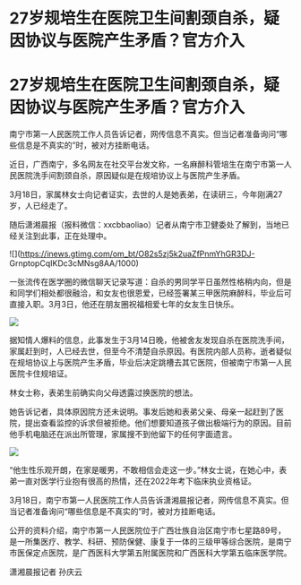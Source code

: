 # 27岁规培生在医院卫生间割颈自杀，疑因协议与医院产生矛盾？官方介入

# 27岁规培生在医院卫生间割颈自杀，疑因协议与医院产生矛盾？官方介入

南宁市第一人民医院工作人员告诉记者，网传信息不真实。但当记者准备询问“哪些信息是不真实的”时，被对方挂断电话。

近日，广西南宁，多名网友在社交平台发文称，一名麻醉科管培生在南宁市第一人民医院洗手间割颈自杀，原因疑似是在规培协议上与医院产生矛盾。

3月18日，家属林女士向记者证实，去世的人是她表弟，在读研三，今年刚满27岁，人已经走了。

随后潇湘晨报（报料微信：xxcbbaoliao）记者从南宁市卫健委处了解到，当地已经关注到此事，正在处理中。

![](https://inews.gtimg.com/om_bt/O82s5zj5k2uaZfPnmYhGR3DJ-
GrnptopCqIKDc3cMNsg8AA/1000)

一张流传在医学圈的微信聊天记录写道：自杀的男同学平日虽然性格稍内向，但是和同学们相处都很融洽，和女友也很恩爱，已经签署某三甲医院麻醉科，毕业后可直接入职。3月3日，他还在朋友圈祝福相爱七年的女友生日快乐。

![](https://inews.gtimg.com/om_bt/OWeSftJYEBd9V72RgtJCWxiW2s9ZlwTWrp43ZyNTDTLDkAA/1000)

据知情人爆料的信息，此事发生于3月14日晚，他被舍友发现自杀在医院洗手间，家属赶到时，人已经去世，但至今不清楚自杀原因。有医院内部人员称，逝者疑似在规培协议上与医院产生矛盾，毕业后决定跳槽去其它医院，但被南宁市第一人民医院卡住规培证。

林女士称，表弟生前确实向父母透露过换医院的想法。

她告诉记者，具体原因院方还未说明。事发后她和表弟父亲、母亲一起赶到了医院，提出查看监控的诉求但被拒绝。他们想要知道孩子做出极端行为的原因。目前他手机电脑还在派出所管理，家属搜不到他留下的任何字面遗言。

![](https://inews.gtimg.com/om_bt/OGDi6N6fICklSFEkHAhpPVWsy6SPYzuv_sh0roXd72I-wAA/1000)

“他生性乐观开朗，在家是暖男，不敢相信会走这一步。”林女士说，在她心中，表弟一直对医学行业抱有很高的热情，还在2022年考下临床执业资格证。

3月18日，南宁市第一人民医院工作人员告诉潇湘晨报记者，网传信息不真实。但当记者准备询问“哪些信息是不真实的”时，被对方挂断电话。

公开的资料介绍，南宁市第一人民医院位于广西壮族自治区南宁市七星路89号，是一所集医疗、教学、科研、预防保健、康复于一体的三级甲等综合医院，是南宁市医保定点医院，是广西医科大学第五附属医院和广西医科大学第五临床医学院。

潇湘晨报记者 孙庆云

